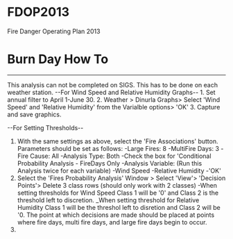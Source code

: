 FDOP2013
========

Fire Danger Operating Plan 2013


<h1>Burn Day How To</h1>
<hr> This analysis can not be completed on SIGS. This has to be done on each weather station. 
--For Wind Speed and Relative Humidity Graphs--
1. Set annual filter to April 1-June 30. 
2. Weather > Dinurla Graphs> Select 'Wind Speed' and 'Relative Humidity' from the Varialble options> 'OK'
3. Capture and save graphics. 
 
--For Setting Thresholds--
1. With the same settings as above, select the 'Fire Associations' button. Parameters should be set as follows:
  -Large Fires: 8
  -MultiFire Days: 3
  -Fire Cause: All
  -Analysis Type: Both
  -Check the box for 'Conditional Probability Analysis - FireDays Only
  -Analysis Variable: (Run this Analysis twice for each variable)
    -Wind Speed
    -Relative Humidity
  -'OK'
2. Select the 'Fires Probability Analysis' Window > Select 'View'> 'Decision Points'> Delete 3 class rows (should only work with 2 classes) 
  -When setting thresholds for Wind Speed Class 1 will be '0' and Class 2 is the threshold left to discretion. 
  _When setting threshold for Relative Humidity Class 1 will be the threshol left to disretion and Class 2 will be '0.
    The point at which decisions are made should be placed at points where fire days, multi fire days, and large fire days     begin to occur. 
3.  

